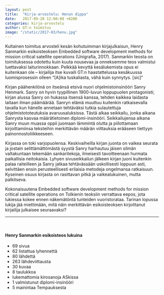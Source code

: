 ```yaml
---
layout: post
title:  "Kirja-arvostelu: Henun dippa"
date:   2017-09-28 12:00:00 +0200
categories: kirja-arvostelu
author: GT:n toimitus
image: "/static/2017-03/henu.jpg"
---
```


Kultainen toimitus arvosteli kesän kohutuimman kirjajulkaisun, Henry Sanmarkin esikoisteoksen Embedded software development methods for mission critical satellite operations (Unigrafia, 2017). Sanmarkin teosta on toimituksessa odotettu kuin kuuta nousevaa ja onneksemme teos valmistui luettavaksi laiturinnokkaan. Pelkkää kevyttä kesälukemista opus ei kuitenkaan ole – kirjailija itse kuvaili GT:n haastattelussa kesäkuussa luomisprosessin olleen “[A]ika tuskaliasta, vähä kuin synnytys. [sic]”

Kirjan päähenkilönä on itseänsä etsivä nuori ohjelmistoinsinööri Sanry Henmark. Sanry on hyvin tyypillinen 1900-luvun loppupuolen protagonisti; kirjan alussa Sanry on hukassa itsensä kanssa, tehden kaikkea laidasta laitaan ilman päämäärää. Sanryn elämä muuttuu kuitenkin ratkaisevalla tavalla kun hänelle annetaan tehtäväksi tutkia sulautettuja ohjelmistototeutuksia avaruusaluksissa. Tästä alkaa seikkailu, jonka aikana Sanrysta kasvaa määrätietoinen diplomi-insinööri. Seikkailujensa aikana Sanry muun muassa oppii juomaan lämmintä olutta ja piilottamaan kirjoittamiinsa teksteihin merkittävän määrän viittauksia erääseen tiettyyn painonnostoliikkeeseen.

Kirjassa on toki varjopuolensa. Keskivaiheilla kirjan juonta on vaikea seurata ja jostain selittämättömästä syystä Sanry harhautuu jäisen silmän valtakuntaan tekemään sankaritekoja, ilmeisesti tavoitteenaan hurmata paikallisia neitokaisia. Lyhyen sivuseikkailun jälkeen kirjan juoni kuitenkin palaa raiteilleen ja Sanry jatkaa tehtävässään uskollisesti loppuun asti, selvittäen ensin perusteellisesti erilaisia metodeja ongelmansa ratkaisuun. Kyseinen osuus kirjasta on rasittavan pitkä ja vaikealukuinen, mutta palkitseva.

Kokonaisuutena Embedded software development methods for mission critical satellite operations on Tolkienin teoksiin verrattava eepos, jota lukiessa kokee ennen näkemätöntä tunteiden vuoristorataa. Tarinan lopussa lukija jää miettimään, mitä näin merkittävän esikoisteoksen kirjoittanut kirjailija julkaisee seuraavaksi?

--- 
<br>


#### Henry Sanmarkin esikoisteos lukuina
- 69 sivua
- 62 listattua lyhennettä
- 80 lähdettä
- 263 lähdeviittausta
- 30 kuvaa
- 8 taulukkoa
- lukemattomia kirosanoja ASkissa
- 1 valmistunut diplomi-insinööri
- 5 mainintaa Tempauksesta
